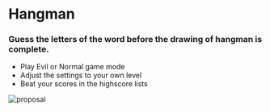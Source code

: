 # Hangman

### Guess the letters of the word before the drawing of hangman is complete.

- Play Evil or Normal game mode
- Adjust the settings to your own level
- Beat your scores in the highscore lists

![proposal](http://postimg.org/image/hcrmh1bo5/)